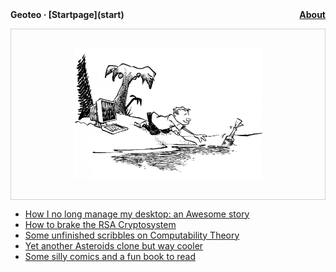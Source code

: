 <nav class="site-nav" style="font-weight:bold">
  Geoteo · [Startpage](start)
  <a href="contacts" style="float:right">About</a>
</nav>

 
<p style="text-align:center; border:1px solid #d0d0cc;">
  <img width=60% style="padding:30px;" src="pics/island.png">
</p>

- [How I no long manage my desktop: an Awesome story](config)
- [How to brake the RSA Cryptosystem](attack)
- [Some unfinished scribbles on Computability Theory](notes)
- [Yet another Asteroids clone but way cooler](astro)
- [Some silly comics and a fun book to read](comics)

